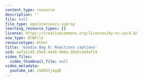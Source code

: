 ```yaml
---
content_type: resource
description: ''
file: null
file_type: application/x-subrip
learning_resource_types: []
license: https://creativecommons.org/licenses/by-nc-sa/4.0/
ocw_type: OCWFile
resourcetype: Other
title: 'Goodie Bag 8: Reactions captions'
uid: aa7a1c45-29a5-4426-960a-50a5cda9af14
video_files:
  video_thumbnail_file: null
video_metadata:
  youtube_id: cSER5tjagqE
---
```

